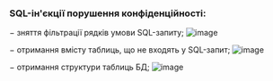 ### SQL-ін'єкції порушення конфіденційності:
− зняття фільтрації рядків умови SQL-запиту;
![image](https://github.com/user-attachments/assets/91418fde-4f64-4cf2-b79d-97d1570a921f)

− отримання вмісту таблиць, що не входять у SQL-запит;
![image](https://github.com/user-attachments/assets/43d68608-3957-4cd1-8759-f96fe8df1396)

− отримання структури таблиць БД;
![image](https://github.com/user-attachments/assets/00be6df1-021b-4e93-9543-a76d2f0383be)
